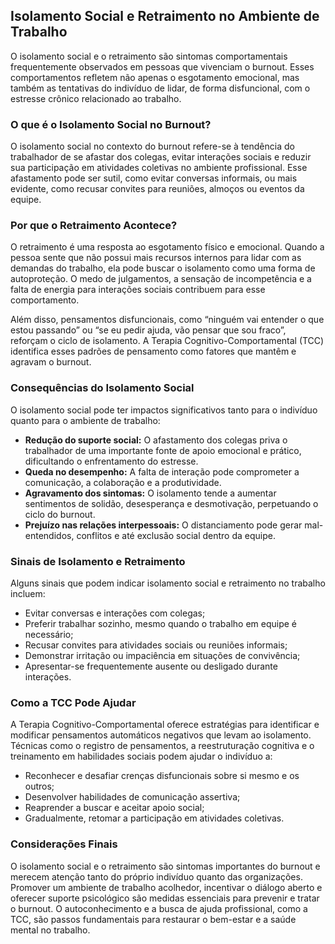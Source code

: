 
## Isolamento Social e Retraimento no Ambiente de Trabalho

O isolamento social e o retraimento são sintomas comportamentais frequentemente observados em pessoas que vivenciam o burnout. Esses comportamentos refletem não apenas o esgotamento emocional, mas também as tentativas do indivíduo de lidar, de forma disfuncional, com o estresse crônico relacionado ao trabalho.

### O que é o Isolamento Social no Burnout?

O isolamento social no contexto do burnout refere-se à tendência do trabalhador de se afastar dos colegas, evitar interações sociais e reduzir sua participação em atividades coletivas no ambiente profissional. Esse afastamento pode ser sutil, como evitar conversas informais, ou mais evidente, como recusar convites para reuniões, almoços ou eventos da equipe.

### Por que o Retraimento Acontece?

O retraimento é uma resposta ao esgotamento físico e emocional. Quando a pessoa sente que não possui mais recursos internos para lidar com as demandas do trabalho, ela pode buscar o isolamento como uma forma de autoproteção. O medo de julgamentos, a sensação de incompetência e a falta de energia para interações sociais contribuem para esse comportamento.

Além disso, pensamentos disfuncionais, como “ninguém vai entender o que estou passando” ou “se eu pedir ajuda, vão pensar que sou fraco”, reforçam o ciclo de isolamento. A Terapia Cognitivo-Comportamental (TCC) identifica esses padrões de pensamento como fatores que mantêm e agravam o burnout.

### Consequências do Isolamento Social

O isolamento social pode ter impactos significativos tanto para o indivíduo quanto para o ambiente de trabalho:

- **Redução do suporte social:** O afastamento dos colegas priva o trabalhador de uma importante fonte de apoio emocional e prático, dificultando o enfrentamento do estresse.
- **Queda no desempenho:** A falta de interação pode comprometer a comunicação, a colaboração e a produtividade.
- **Agravamento dos sintomas:** O isolamento tende a aumentar sentimentos de solidão, desesperança e desmotivação, perpetuando o ciclo do burnout.
- **Prejuízo nas relações interpessoais:** O distanciamento pode gerar mal-entendidos, conflitos e até exclusão social dentro da equipe.

### Sinais de Isolamento e Retraimento

Alguns sinais que podem indicar isolamento social e retraimento no trabalho incluem:

- Evitar conversas e interações com colegas;
- Preferir trabalhar sozinho, mesmo quando o trabalho em equipe é necessário;
- Recusar convites para atividades sociais ou reuniões informais;
- Demonstrar irritação ou impaciência em situações de convivência;
- Apresentar-se frequentemente ausente ou desligado durante interações.

### Como a TCC Pode Ajudar

A Terapia Cognitivo-Comportamental oferece estratégias para identificar e modificar pensamentos automáticos negativos que levam ao isolamento. Técnicas como o registro de pensamentos, a reestruturação cognitiva e o treinamento em habilidades sociais podem ajudar o indivíduo a:

- Reconhecer e desafiar crenças disfuncionais sobre si mesmo e os outros;
- Desenvolver habilidades de comunicação assertiva;
- Reaprender a buscar e aceitar apoio social;
- Gradualmente, retomar a participação em atividades coletivas.

### Considerações Finais

O isolamento social e o retraimento são sintomas importantes do burnout e merecem atenção tanto do próprio indivíduo quanto das organizações. Promover um ambiente de trabalho acolhedor, incentivar o diálogo aberto e oferecer suporte psicológico são medidas essenciais para prevenir e tratar o burnout. O autoconhecimento e a busca de ajuda profissional, como a TCC, são passos fundamentais para restaurar o bem-estar e a saúde mental no trabalho.
```
